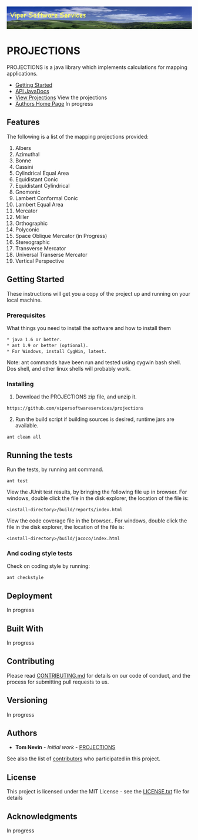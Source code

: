 ![alt PROJECTIONS banner](doc/images/viper-wide-banner.jpg)

# PROJECTIONS  

PROJECTIONS is a java library which implements calculations for mapping applications. 

* [Getting Started](#getting-started) 
* [API JavaDocs ](doc/api/index.html) 
* [View Projections](http://www.tnevin.com/projections/) View the projections
* [Authors Home Page](http://www.tnevin.com) In progress

## Features

The following is a list of the mapping projections provided:
1. Albers
2. Azimuthal
3. Bonne
4. Cassini
5. Cylindrical Equal Area
6. Equidistant Conic
7. Equidistant Cylindrical
8. Gnomonic
9. Lambert Conformal Conic
10. Lambert Equal Area
11. Mercator
12. Miller
13. Orthographic
14. Polyconic
15. Space Oblique Mercator (in Progress)
16. Stereographic
17. Transverse Mercator
18. Universal Transerse Mercator
19. Vertical Perspective
  
## Getting Started

These instructions will get you a copy of the project up and running on your local machine.

### Prerequisites

What things you need to install the software and how to install them

```
* java 1.6 or better.
* ant 1.9 or better (optional).
* For Windows, install CygWin, latest.
```

Note: ant commands have been run and tested using cygwin bash shell. Dos shell, and other linux shells will probably work.

### Installing

1. Download the PROJECTIONS zip file, and unzip it.

```
https://github.com/vipersoftwareservices/projections
```

2. Run the build script if building sources is desired, runtime jars are available.

```
ant clean all
```


## Running the tests

Run the tests, by running ant command.

```
ant test
```

View the JUnit test results, by bringing the following file up in browser.
For windows, double click the file in the disk explorer, the location of the file is:

```
<install-directory>/build/reports/index.html
```

View the code coverage file in the browser..
For windows, double click the file in the disk explorer, the location of the file is:

```
<install-directory>/build/jacoco/index.html
```
 
### And coding style tests

Check on coding style by running:

```
ant checkstyle
```

## Deployment

In progress

## Built With

In progress 

## Contributing

Please read [CONTRIBUTING.md](https://gist.github.com/vipersoftwareservices/projections) for details on our code of conduct, and the process for submitting pull requests to us.

## Versioning

In progress

## Authors

* **Tom Nevin** - *Initial work* - [PROJECTIONS](https://github.com/vipersoftwareservices/projections)

See also the list of [contributors](https://github.com/vipersoftwareservices/projections/contributors) who participated in this project.

## License

This project is licensed under the MIT License - see the [LICENSE.txt](LICENSE.txt) file for details

## Acknowledgments

In progress

